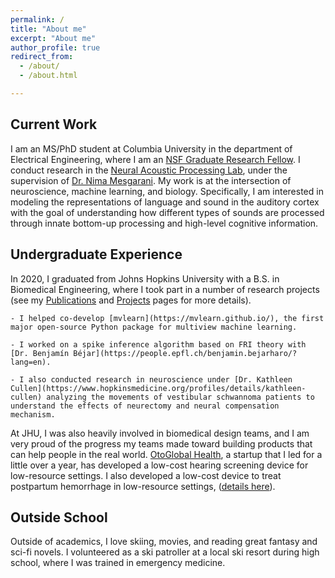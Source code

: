 ```yaml
---
permalink: /
title: "About me"
excerpt: "About me"
author_profile: true
redirect_from: 
  - /about/
  - /about.html

---
```


## Current Work

I am an MS/PhD student at Columbia University in the department of Electrical Engineering, where I am an [NSF Graduate Research Fellow](https://www.nsfgrfp.org/). I conduct research in the [Neural Acoustic Processing Lab](http://naplab.ee.columbia.edu/), under the supervision of [Dr. Nima Mesgarani](http://nima.ee.columbia.edu/). My work is at the intersection of neuroscience, machine learning, and biology. Specifically, I am interested in modeling the representations of language and sound in the auditory cortex with the goal of understanding how different types of sounds are processed through innate bottom-up processing and high-level cognitive information.


## Undergraduate Experience

In 2020, I graduated from Johns Hopkins University with a B.S. in Biomedical Engineering, where I took part in a number of research projects (see my [Publications](publications.md) and [Projects](projects.md) pages for more details).

 	- I helped co-develop [mvlearn](https://mvlearn.github.io/), the first major open-source Python package for multiview machine learning. 

 	- I worked on a spike inference algorithm based on FRI theory with [Dr. Benjamín Béjar](https://people.epfl.ch/benjamin.bejarharo/?lang=en).

 	- I also conducted research in neuroscience under [Dr. Kathleen Cullen](https://www.hopkinsmedicine.org/profiles/details/kathleen-cullen) analyzing the movements of vestibular schwannoma patients to understand the effects of neurectomy and neural compensation mechanism.

At JHU, I was also heavily involved in biomedical design teams, and I am very proud of the progress my teams made toward building products that can help people in the real world. [OtoGlobal Health](https://otoglobalhealth.wixsite.com/companysite), a startup that I led for a little over a year, has developed a low-cost hearing screening device for low-resource settings. I also developed a low-cost device to treat postpartum hemorrhage in low-resource settings, ([details here](https://doi.org/10.1115/1.4045965)).

## Outside School

Outside of academics, I love skiing, movies, and reading great fantasy and sci-fi novels. I volunteered as a ski patroller at a local ski resort during high school, where I was trained in emergency medicine.